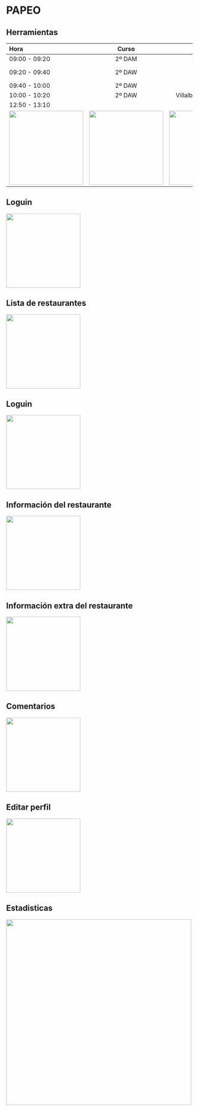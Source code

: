 # PAPEO

## Herramientas

|      Hora     |  Curso |               Nombre                   |
|:-------------|:------:|--------------------------------------:|
| 09:00 - 09:20 | 2º DAM | García Ruiz, Cintia                    |
| 09:20 - 09:40 | 2º DAW | Caballero Molina, Francisco Jesús      |
| 09:40 - 10:00 | 2º DAW | Sánchez, Adrián                        |
| 10:00 - 10:20 | 2º DAW | Villalba Sánchez, Adrián               |
| 12:50 - 13:10	|        | 	                                      |
<img src="Capturas/Android Logo.png" width="200px"> | <img src="Capturas/Ionic Logo.png" width="200px"> | <img src="Capturas/chartjs Logo.png" width="200px"> 

## Loguin
<img src="Capturas/Loguin.png" width="200px">

## Lista de restaurantes
<img src="Capturas/Registro.png" width="200px">

## Loguin
<img src="Capturas/ReciclerView Restaurante.png" width="200px">

## Información del restaurante
<img src="Capturas/Informacion Restaurante.png" width="200px">

## Información extra del restaurante
<img src="Capturas/Informacion_numero_mapa Restaurante.png" width="200px">

## Comentarios
<img src="Capturas/Comentarios.png" width="200px">

## Editar perfil
<img src="Capturas/Modificar Perfil.png" width="200px">

## Estadisticas
<img src="Capturas/Estadisticas.PNG" width="500px">

